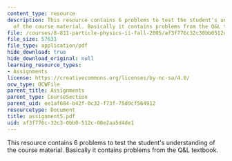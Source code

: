 ```yaml
---
content_type: resource
description: This resource contains 6 problems to test the student's understanding
  of the course material. Basically it contains problems from the Q&L textbook.
file: /courses/8-811-particle-physics-ii-fall-2005/af3f776c32c30bb0512c08e2aa5d4de1_assignment5.pdf
file_size: 57631
file_type: application/pdf
hide_download: true
hide_download_original: null
learning_resource_types:
- Assignments
license: https://creativecommons.org/licenses/by-nc-sa/4.0/
ocw_type: OCWFile
parent_title: Assignments
parent_type: CourseSection
parent_uid: ee1af684-b42f-0c32-f73f-75d9cf564912
resourcetype: Document
title: assignment5.pdf
uid: af3f776c-32c3-0bb0-512c-08e2aa5d4de1
---
```

This resource contains 6 problems to test the student's understanding of the course material. Basically it contains problems from the Q&L textbook.